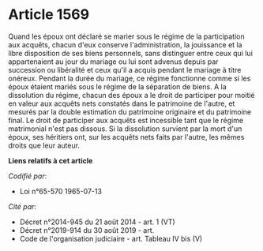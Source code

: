 # Article 1569

Quand les époux ont déclaré se marier sous le régime de la participation aux acquêts, chacun d'eux conserve l'administration,
la jouissance et la libre disposition de ses biens personnels, sans distinguer entre ceux qui lui appartenaient au jour du
mariage ou lui sont advenus depuis par succession ou libéralité et ceux qu'il a acquis pendant le mariage à titre onéreux.
Pendant la durée du mariage, ce régime fonctionne comme si les époux étaient mariés sous le régime de la séparation de biens.
A la dissolution du régime, chacun des époux a le droit de participer pour moitié en valeur aux acquêts nets constatés dans
le patrimoine de l'autre, et mesurés par la double estimation du patrimoine originaire et du patrimoine final.    Le droit de
participer aux acquêts est incessible tant que le régime matrimonial n'est pas dissous. Si la dissolution survient par la
mort d'un époux, ses héritiers ont, sur les acquêts nets faits par l'autre, les mêmes droits que leur auteur.

**Liens relatifs à cet article**

_Codifié par_:

  - Loi n°65-570 1965-07-13

_Cité par_:

  - Décret n°2014-945 du 21 août 2014 - art. 1 (VT)
  - Décret n°2019-914 du 30 août 2019 - art.
  - Code de l'organisation judiciaire - art. Tableau IV bis (V)
